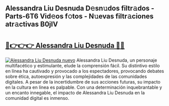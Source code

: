 ## Alessandra Liu Desnuda D𝚎sn𝚞dos filtr𝚊dos - Parts-6T6 Vid𝚎os f𝚘tos - N𝚞evas filtr𝚊ciones atr𝚊ctivas B0jIV

# <h2><a href="http://mbdqtk.tromn.icu/?c=Alessandra+Liu+Desnuda">🔗👉👉👉 Alessandra Liu Desnuda 🔗🔗</a></h2>

[![Alessandra Liu Desnuda nuevo](https://i.imgur.com/pEAQMta.gif)](http://mbdqtk.tromn.icu/?c=Alessandra+Liu+Desnuda)
Alessandra Liu Desnuda, un personaje multifacético y estimulante, elude la comprensión fácil. Su distintivo estilo en línea ha cautivado y provocado a los espectadores, provocando debates sobre ética, autoexpresión y las complejidades de las comunidades digitales. A pesar de la incertidumbre de sus acciones futuras, su impacto en la cultura en línea es palpable. Con una determinación inquebrantable y un encanto innegable, el impacto de Alessandra Liu Desnuda en la comunidad digital es inmenso.
